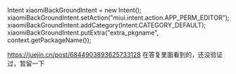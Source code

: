 Intent xiaomiBackGroundIntent = new Intent();
xiaomiBackGroundIntent.setAction("miui.intent.action.APP_PERM_EDITOR");
xiaomiBackGroundIntent.addCategory(Intent.CATEGORY_DEFAULT);
xiaomiBackGroundIntent.putExtra("extra_pkgname", context.getPackageName());

https://juejin.cn/post/6844903893625733128
在答复里面看到的，还没验证过，暂留一下